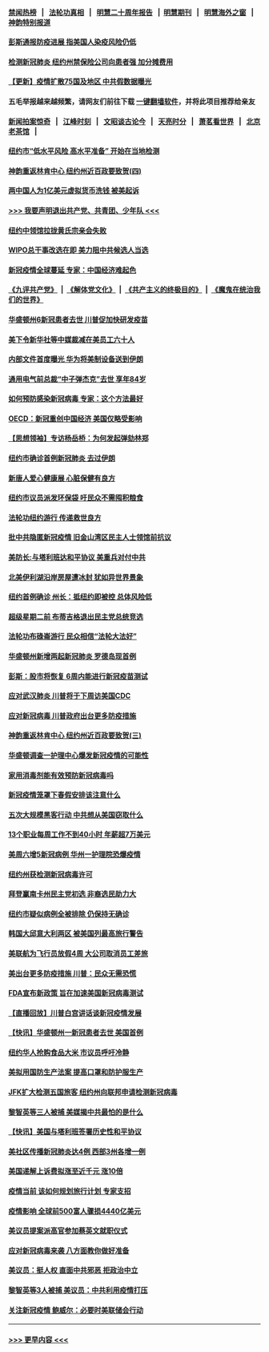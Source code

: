 #### [禁闻热榜](热点新闻.md?=0)  &nbsp;&nbsp;|&nbsp;&nbsp; [法轮功真相](https://github.com/gfw-breaker/truth/blob/master/README.md?=0) &nbsp;&nbsp;|&nbsp;&nbsp; [明慧二十周年报告](https://github.com/gfw-breaker/mh-reports/blob/master/README.md?=0) &nbsp;&nbsp;|&nbsp;&nbsp;[明慧期刊](https://github.com/gfw-breaker/mh-qikan) &nbsp;&nbsp;|&nbsp;&nbsp; [明慧海外之窗](https://github.com/gfw-breaker/mh-news/blob/master/README.md?=0) &nbsp;&nbsp;|&nbsp;&nbsp; [神韵特别报道](https://github.com/gfw-breaker/mh-news/blob/master/shenyun.md?=0)
#### [彭斯通报防疫进展 指美国人染疫风险仍低](../pages/nsc412/n11910872.md?t=03031331) 
#### [检测新冠肺炎 纽约州禁保险公司向患者强 加分摊费用](../pages/nsc412/n11911167.md?t=03031331) 
#### [【更新】疫情扩散75国及地区 中共假数据曝光](../pages/nsc412/n11890652.md?t=03031331) 
#### 五毛举报越来越频繁，请网友们前往下载 [一键翻墙软件](https://github.com/gfw-breaker/ssr-accounts)，并将此项目推荐给亲友
#### [新闻拍案惊奇](https://github.com/gfw-breaker/banned-news/blob/master/pages/link4.md) &nbsp;&nbsp;|&nbsp;&nbsp; [江峰时刻](https://github.com/gfw-breaker/banned-news/blob/master/pages/link4.md) &nbsp;&nbsp;|&nbsp;&nbsp; [文昭谈古论今](https://github.com/gfw-breaker/banned-news/blob/master/pages/link4.md) &nbsp;&nbsp;|&nbsp;&nbsp; [天亮时分](https://github.com/gfw-breaker/banned-news/blob/master/pages/link4.md) &nbsp;&nbsp;|&nbsp;&nbsp; [萧茗看世界](https://github.com/gfw-breaker/banned-news/blob/master/pages/link4.md) &nbsp;&nbsp;|&nbsp;&nbsp; [北京老茶馆](https://github.com/gfw-breaker/banned-news/blob/master/pages/link4.md) &nbsp;&nbsp;|&nbsp;&nbsp; 
#### [纽约市“低水平风险 高水平准备” 开始在当地检测](../pages/nsc412/n11911154.md?t=03031331) 
#### [神韵重返林肯中心 纽约州近百政要致贺(四)](../pages/nsc412/n11908757.md?t=03031331) 
#### [两中国人为1亿美元虚拟货币洗钱 被美起诉](../pages/nsc412/n11910880.md?t=03031331) 
#### [>>> 我要声明退出共产党、共青团、少年队 <<<](https://github.com/begood0513/goodnews/blob/master/quit/letter.md) 
#### [纽约中领馆拉拢黄氏宗亲会失败](../pages/nsc412/n11910480.md?t=03031331) 
#### [WIPO总干事改选在即 美力阻中共候选人当选](../pages/nsc412/n11910464.md?t=03031331) 
#### [新冠疫情全球蔓延 专家：中国经济难起色](../pages/nsc412/n11910439.md?t=03031331) 
#### [《九评共产党》](https://github.com/begood0513/9ping.md/blob/master/README.md) &nbsp;|&nbsp; [《解体党文化》](../../../../jtdwh.md/blob/master/README.md)  &nbsp;|&nbsp; [《共产主义的终极目的》](../../../../gczydzjmd.md/blob/master/README.md) &nbsp;|&nbsp; [《魔鬼在统治我们的世界》](../../../../mgztzwmdsj.md/blob/master/README.md) 
#### [华盛顿州6新冠患者去世 川普促加快研发疫苗](../pages/nsc412/n11910399.md?t=03031331) 
#### [美下令新华社等中媒裁减在美员工六十人](../pages/nsc412/n11910256.md?t=03031331) 
#### [内部文件首度曝光 华为将美制设备送到伊朗](../pages/nsc412/n11910211.md?t=03031331) 
#### [通用电气前总裁“中子弹杰克”去世 享年84岁](../pages/nsc412/n11910095.md?t=03031331) 
#### [如何预防感染新冠病毒 专家：这个方法最好](../pages/nsc412/n11909928.md?t=03031331) 
#### [OECD：新冠重创中国经济 美国仅略受影响](../pages/nsc412/n11910023.md?t=03031331) 
#### [【思想领袖】专访杨岳桥：为何发起弹劾林郑](../pages/nsc412/n11810919.md?t=03031331) 
#### [纽约市确诊首例新冠肺炎  去过伊朗](../pages/nsc412/n11908737.md?t=03031331) 
#### [新唐人爱心健康展  心脏保健有良方](../pages/nsc412/n11908619.md?t=03031331) 
#### [纽约市议员派发环保袋  吁民众不需囤积粮食](../pages/nsc412/n11908742.md?t=03031331) 
#### [法轮功纽约游行 传递救世良方](../pages/nsc412/n11907831.md?t=03031331) 
#### [批中共隐匿新冠疫情  旧金山湾区民主人士领馆前抗议](../pages/nsc412/n11908761.md?t=03031331) 
#### [美防长:与塔利班达和平协议 美重兵对付中共](../pages/nsc412/n11908366.md?t=03031331) 
#### [北美伊利湖沿岸房屋遭冰封 犹如异世界景象](../pages/nsc412/n11908465.md?t=03031331) 
#### [纽约首例确诊 州长：抵纽约即被控 总体风险低](../pages/nsc412/n11908143.md?t=03031331) 
#### [超级星期二前 布蒂吉格退出民主党总统竞选](../pages/nsc412/n11908156.md?t=03031331) 
#### [法轮功布碌崙游行 民众相信“法轮大法好”](../pages/nsc412/n11907645.md?t=03031331) 
#### [华盛顿州新增两起新冠肺炎 罗德岛现首例](../pages/nsc412/n11907757.md?t=03031331) 
#### [彭斯：股市将恢复 6周内能进行新冠疫苗测试](../pages/nsc412/n11907550.md?t=03031331) 
#### [应对武汉肺炎 川普将于下周访美国CDC](../pages/nsc412/n11907493.md?t=03031331) 
#### [应对新冠病毒 川普政府出台更多防疫措施](../pages/nsc412/n11907354.md?t=03031331) 
#### [神韵重返林肯中心 纽约州近百政要致贺(三)](../pages/nsc412/n11904356.md?t=03031331) 
#### [华盛顿调查一护理中心爆发新冠疫情的可能性](../pages/nsc412/n11907230.md?t=03031331) 
#### [家用消毒剂能有效预防新冠病毒吗](../pages/nsc412/n11905553.md?t=03031331) 
#### [新冠疫情笼罩下春假安排该注意什么](../pages/nsc412/n11906890.md?t=03031331) 
#### [五次大规模黑客行动 中共想从美国窃取什么](../pages/nsc412/n11899124.md?t=03031331) 
#### [13个职业每周工作不到40小时 年薪超7万美元](../pages/nsc412/n11893686.md?t=03031331) 
#### [美周六增5新冠病例 华州一护理院恐爆疫情](../pages/nsc412/n11905823.md?t=03031331) 
#### [纽约州获检测新冠病毒许可](../pages/nsc412/n11906069.md?t=03031331) 
#### [拜登赢南卡州民主党初选 非裔选民助力大](../pages/nsc412/n11905930.md?t=03031331) 
#### [纽约市疑似病例全被排除 仍保持无确诊](../pages/nsc412/n11906039.md?t=03031331) 
#### [韩国大邱意大利两区 被美国列最高旅行警告](../pages/nsc412/n11905944.md?t=03031331) 
#### [美联航为飞行员放假4周 大公司取消员工差旅](../pages/nsc412/n11905894.md?t=03031331) 
#### [美出台更多防疫措施 川普：民众无需恐慌](../pages/nsc412/n11905747.md?t=03031331) 
#### [FDA宣布新政策 旨在加速美国新冠病毒测试](../pages/nsc412/n11905693.md?t=03031331) 
#### [【直播回放】川普白宫讲话谈新冠疫情发展](../pages/nsc412/n11905588.md?t=03031331) 
#### [【快讯】华盛顿州一新冠患者去世 美国首例](../pages/nsc412/n11905571.md?t=03031331) 
#### [纽约华人抢购食品大米 市议员呼吁冷静](../pages/nsc412/n11904453.md?t=03031331) 
#### [美拟用国防生产法案 提高口罩和防护服生产](../pages/nsc412/n11905517.md?t=03031331) 
#### [JFK扩大检测五国旅客 纽约州向联邦申请检测新冠病毒](../pages/nsc412/n11905491.md?t=03031331) 
#### [黎智英等三人被捕 美媒揭中共最怕的是什么](../pages/nsc412/n11905316.md?t=03031331) 
#### [【快讯】美国与塔利班签署历史性和平协议](../pages/nsc412/n11905172.md?t=03031331) 
#### [美社区传播新冠肺炎达4例 西部3州各增一例](../pages/nsc412/n11904070.md?t=03031331) 
#### [美国递解上诉费拟涨至近千元  涨10倍](../pages/nsc412/n11904466.md?t=03031331) 
#### [疫情当前 该如何规划旅行计划 专家支招](../pages/nsc412/n11903865.md?t=03031331) 
#### [疫情影响 全球前500富人骤损4440亿美元](../pages/nsc412/n11904283.md?t=03031331) 
#### [美议员提案派高官参加蔡英文就职仪式](../pages/nsc412/n11904166.md?t=03031331) 
#### [应对新冠病毒来袭 八方面教你做好准备](../pages/nsc412/n11903736.md?t=03031331) 
#### [美议员：挺人权 直面中共邪恶 拒政治中立](../pages/nsc412/n11903790.md?t=03031331) 
#### [黎智英等3人被捕 美议员：中共利用疫情打压](../pages/nsc412/n11903768.md?t=03031331) 
#### [关注新冠疫情 鲍威尔：必要时美联储会行动](../pages/nsc412/n11903672.md?t=03031331) 

----
#### [ >>> 更早内容 <<< ](../indexes/nsc412-earlier.md)
